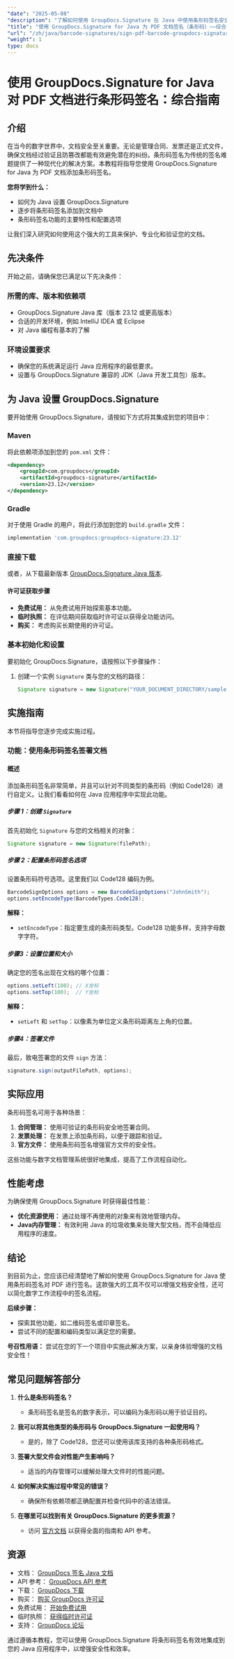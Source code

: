 ```yaml
---
"date": "2025-05-08"
"description": "了解如何使用 GroupDocs.Signature 在 Java 中使用条形码签名安全地签署 PDF 文档。按照本分步指南，即可获得安全、专业的文档工作流程。"
"title": "使用 GroupDocs.Signature for Java 为 PDF 文档签名（条形码）——综合指南"
"url": "/zh/java/barcode-signatures/sign-pdf-barcode-groupdocs-signature-java/"
"weight": 1
type: docs
---
```

# 使用 GroupDocs.Signature for Java 对 PDF 文档进行条形码签名：综合指南

## 介绍
在当今的数字世界中，文档安全至关重要。无论是管理合同、发票还是正式文件，确保文档经过验证且防篡改都能有效避免潜在的纠纷。条形码签名为传统的签名难题提供了一种现代化的解决方案。本教程将指导您使用 GroupDocs.Signature for Java 为 PDF 文档添加条形码签名。

**您将学到什么：**
- 如何为 Java 设置 GroupDocs.Signature
- 逐步将条形码签名添加到文档中
- 条形码签名功能的主要特性和配置选项

让我们深入研究如何使用这个强大的工具来保护、专业化和验证您的文档。

## 先决条件
开始之前，请确保您已满足以下先决条件：

### 所需的库、版本和依赖项
- GroupDocs.Signature Java 库（版本 23.12 或更高版本）
- 合适的开发环境，例如 IntelliJ IDEA 或 Eclipse
- 对 Java 编程有基本的了解

### 环境设置要求
- 确保您的系统满足运行 Java 应用程序的最低要求。
- 设置与 GroupDocs.Signature 兼容的 JDK（Java 开发工具包）版本。

## 为 Java 设置 GroupDocs.Signature
要开始使用 GroupDocs.Signature，请按如下方式将其集成到您的项目中：

### Maven
将此依赖项添加到您的 `pom.xml` 文件：
```xml
<dependency>
    <groupId>com.groupdocs</groupId>
    <artifactId>groupdocs-signature</artifactId>
    <version>23.12</version>
</dependency>
```

### Gradle
对于使用 Gradle 的用户，将此行添加到您的 `build.gradle` 文件：
```gradle
implementation 'com.groupdocs:groupdocs-signature:23.12'
```

### 直接下载
或者，从下载最新版本 [GroupDocs.Signature Java 版本](https://releases。groupdocs.com/signature/java/).

#### 许可证获取步骤
- **免费试用：** 从免费试用开始探索基本功能。
- **临时执照：** 在评估期间获取临时许可证以获得全功能访问。
- **购买：** 考虑购买长期使用的许可证。

### 基本初始化和设置
要初始化 GroupDocs.Signature，请按照以下步骤操作：
1. 创建一个实例 `Signature` 类与您的文档的路径：
   ```java
   Signature signature = new Signature("YOUR_DOCUMENT_DIRECTORY/sample.pdf");
   ```

## 实施指南
本节将指导您逐步完成实施过程。

### 功能：使用条形码签名签署文档
#### 概述
添加条形码签名非常简单，并且可以针对不同类型的条形码（例如 Code128）进行自定义。让我们看看如何在 Java 应用程序中实现此功能。

##### 步骤 1：创建 `Signature`
首先初始化 `Signature` 与您的文档相关的对象：
```java
Signature signature = new Signature(filePath);
```

##### 步骤 2：配置条形码签名选项
设置条形码符号选项。这里我们以 Code128 编码为例。
```java
BarcodeSignOptions options = new BarcodeSignOptions("JohnSmith");
options.setEncodeType(BarcodeTypes.Code128);
```
**解释：**
- `setEncodeType`：指定要生成的条形码类型。Code128 功能多样，支持字母数字字符。

##### 步骤3：设置位置和大小
确定您的签名出现在文档的哪个位置：
```java
options.setLeft(100); // X坐标
options.setTop(100);  // Y坐标
```
**解释：**
- `setLeft` 和 `setTop`：以像素为单位定义条形码距离左上角的位置。

##### 步骤4：签署文件
最后，致电签署您的文件 `sign` 方法：
```java
signature.sign(outputFilePath, options);
```

## 实际应用
条形码签名可用于各种场景：
1. **合同管理：** 使用可验证的条形码安全地签署合同。
2. **发票处理：** 在发票上添加条形码，以便于跟踪和验证。
3. **官方文件：** 使用条形码签名增强官方文件的安全性。

这些功能与数字文档管理系统很好地集成，提高了工作流程自动化。

## 性能考虑
为确保使用 GroupDocs.Signature 时获得最佳性能：
- **优化资源使用：** 通过处理不再使用的对象来有效地管理内存。
- **Java内存管理：** 有效利用 Java 的垃圾收集来处理大型文档，而不会降低应用程序的速度。

## 结论
到目前为止，您应该已经清楚地了解如何使用 GroupDocs.Signature for Java 使用条形码签名对 PDF 进行签名。这款强大的工具不仅可以增强文档安全性，还可以简化数字工作流程中的签名流程。

**后续步骤：**
- 探索其他功能，如二维码签名或印章签名。
- 尝试不同的配置和编码类型以满足您的需要。

**号召性用语：**
尝试在您的下一个项目中实施此解决方案，以亲身体验增强的文档安全性！

## 常见问题解答部分
1. **什么是条形码签名？**
   - 条形码签名是签名的数字表示，可以编码为条形码以用于验证目的。
   
2. **我可以将其他类型的条形码与 GroupDocs.Signature 一起使用吗？**
   - 是的，除了 Code128，您还可以使用该库支持的各种条形码格式。
3. **签署大型文件会对性能产生影响吗？**
   - 适当的内存管理可以缓解处理大文件时的性能问题。
4. **如何解决实施过程中常见的错误？**
   - 确保所有依赖项都正确配置并检查代码中的语法错误。
5. **在哪里可以找到有关 GroupDocs.Signature 的更多资源？**
   - 访问 [官方文档](https://docs.groupdocs.com/signature/java/) 以获得全面的指南和 API 参考。

## 资源
- 文档： [GroupDocs 签名 Java 文档](https://docs.groupdocs.com/signature/java/)
- API 参考： [GroupDocs API 参考](https://reference.groupdocs.com/signature/java/)
- 下载： [GroupDocs 下载](https://releases.groupdocs.com/signature/java/)
- 购买： [购买 GroupDocs 许可证](https://purchase.groupdocs.com/buy)
- 免费试用： [开始免费试用](https://releases.groupdocs.com/signature/java/)
- 临时执照： [获得临时许可证](https://purchase.groupdocs.com/temporary-license/)
- 支持： [GroupDocs 论坛](https://forum.groupdocs.com/c/signature/)

通过遵循本教程，您可以使用 GroupDocs.Signature 将条形码签名有效地集成到您的 Java 应用程序中，以增强安全性和效率。